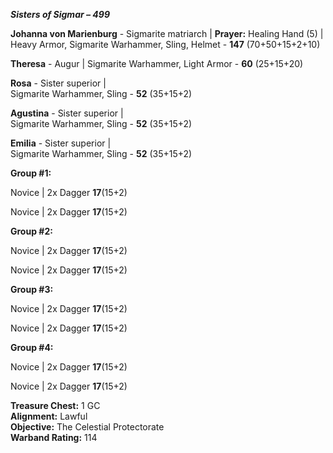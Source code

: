***Sisters of Sigmar – 499***	

**Johanna von Marienburg** - Sigmarite matriarch | **Prayer:** Healing Hand (5) |	
Heavy Armor, Sigmarite Warhammer, Sling, Helmet	 - **147** (70+50+15+2+10)

**Theresa** - Augur | 
Sigmarite Warhammer, Light Armor	- **60** (25+15+20)

**Rosa** - Sister superior | 	
Sigmarite Warhammer, Sling	- **52** (35+15+2)

**Agustina** - Sister superior | 	
Sigmarite Warhammer, Sling	- **52** (35+15+2)

**Emilia** - Sister superior | 	
Sigmarite Warhammer, Sling	- **52** (35+15+2)
		
**Group #1:**

Novice | 
2x Dagger **17**(15+2)

Novice | 
2x Dagger **17**(15+2)

**Group #2:**

Novice | 
2x Dagger **17**(15+2)

Novice | 
2x Dagger **17**(15+2)

**Group #3:**

Novice | 
2x Dagger **17**(15+2)

Novice | 
2x Dagger **17**(15+2)

**Group #4:**

Novice | 
2x Dagger **17**(15+2)

Novice | 
2x Dagger **17**(15+2)

**Treasure Chest:** 1 GC  
**Alignment:** Lawful  
**Objective:** The Celestial Protectorate  
**Warband Rating:** 114

